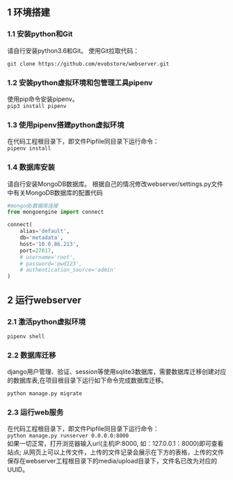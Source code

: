 ## 1 环境搭建
### 1.1 安装python和Git
请自行安装python3.6和Git。
使用Git拉取代码： 
```
git clone https://github.com/evobstore/webserver.git
```
### 1.2 安装python虚拟环境和包管理工具pipenv
使用pip命令安装pipenv。  
```pip3 install pipenv```
### 1.3  使用pipenv搭建python虚拟环境
在代码工程根目录下，即文件Pipfile同目录下运行命令：  
```pipenv install```
### 1.4 数据库安装
请自行安装MongoDB数据库。
根据自己的情况修改webserver/settings.py文件中有关MongoDB数据库的配置代码
```python
#mongodb数据库连接
from mongoengine import connect

connect(
    alias='default',
    db='metadata',
    host='10.0.86.213',
    port=27017,
    # username='root',
    # password='pwd123',
    # authentication_source='admin'
)
```

## 2 运行webserver
### 2.1 激活python虚拟环境  
```pipenv shell```
### 2.2 数据库迁移
django用户管理、验证、session等使用sqlite3数据库，需要数据库迁移创建对应的数据库表,在项目根目录下运行如下命令完成数据库迁移。  
```
python manage.py migrate
```
### 2.3 运行web服务
在代码工程根目录下，即文件Pipfile同目录下运行命令：  
```python manage.py runserver 0.0.0.0:8000```   
如果一切正常，打开浏览器输入url(主机IP:8000, 如：127.0.0.1：8000)即可查看站点;
从网页上可以上传文件，上传的文件记录会展示在下方的表格，上传的文件保存在webserver工程根目录下的media/upload目录下，文件名已改为对应的UUID。


